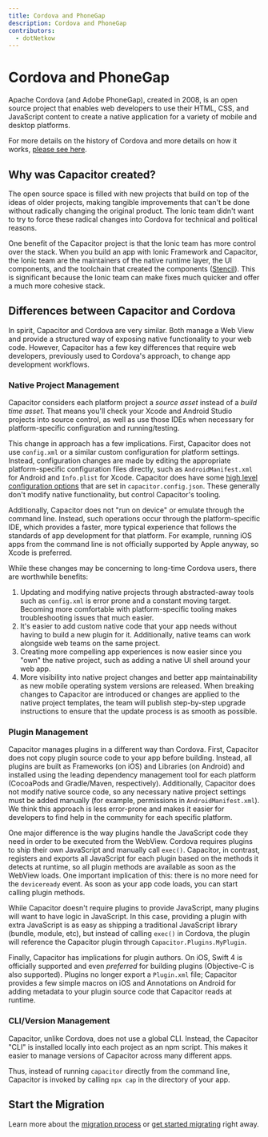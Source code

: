 ```yaml
---
title: Cordova and PhoneGap
description: Cordova and PhoneGap
contributors:
  - dotNetkow
---
```


# Cordova and PhoneGap

Apache Cordova (and Adobe PhoneGap), created in 2008, is an open source project that enables web developers to use their HTML, CSS, and JavaScript content to create a native application for a variety of mobile and desktop platforms. 

For more details on the history of Cordova and more details on how it works, [please see here](https://ionicframework.com/resources/articles/what-is-apache-cordova).

## Why was Capacitor created?

The open source space is filled with new projects that build on top of the ideas of older projects, making tangible improvements that can't be done without radically changing the original product. The Ionic team didn't want to try to force these radical changes into Cordova for technical and political reasons.

One benefit of the Capacitor project is that the Ionic team has more control over the stack. When you build an app with Ionic Framework and Capacitor, the Ionic team are the maintainers of the native runtime layer, the UI components, and the toolchain that created the components ([Stencil](https://stenciljs.com/)). This is significant because the Ionic team can make fixes much quicker and offer a much more cohesive stack.

## Differences between Capacitor and Cordova

In spirit, Capacitor and Cordova are very similar. Both manage a Web View and provide a structured way of exposing native functionality to your web code. However, Capacitor has a few key differences that require web developers, previously used to Cordova's approach, to change app development workflows.

### Native Project Management

Capacitor considers each platform project a _source asset_ instead of a _build time asset_. That means you'll check your Xcode and Android Studio projects into source control, as well as use those IDEs when necessary for platform-specific configuration and running/testing.

This change in approach has a few implications. First, Capacitor does not use `config.xml` or a similar custom configuration for platform settings. Instead, configuration changes are made by editing the appropriate platform-specific configuration files directly, such as `AndroidManifest.xml` for Android and `Info.plist` for Xcode. Capacitor does have some [high level configuration options](/docs/basics/configuring-your-app) that are set in `capacitor.config.json`. These generally don't modify native functionality, but control Capacitor's tooling.

Additionally, Capacitor does not "run on device" or emulate through the command line. Instead, such operations occur through the platform-specific IDE, which provides a faster, more typical experience that follows the standards of app development for that platform. For example, running iOS apps from the command line is not officially supported by Apple anyway, so Xcode is preferred.

While these changes may be concerning to long-time Cordova users, there are worthwhile benefits:

 1. Updating and modifying native projects through abstracted-away tools such as `config.xml` is error prone and a constant moving target. Becoming more comfortable with platform-specific tooling makes troubleshooting issues that much easier.
 2. It's easier to add custom native code that your app needs without having to build a new plugin for it. Additionally, native teams can work alongside web teams on the same project. 
 3. Creating more compelling app experiences is now easier since you "own" the native project, such as adding a native UI shell around your web app.
 4. More visibility into native project changes and better app maintainability as new mobile operating system versions are released. When breaking changes to Capacitor are introduced or changes are applied to the native project templates, the team will publish step-by-step upgrade instructions to ensure that the update process is as smooth as possible.

### Plugin Management

Capacitor manages plugins in a different way than Cordova. First, Capacitor does not copy plugin source code to your app before building. Instead, all plugins are built as Frameworks (on iOS) and Libraries (on Android) and installed using the leading dependency management tool for each platform (CocoaPods and Gradle/Maven, respectively). Additionally, Capacitor does not modify native source code, so any necessary native project settings must be added manually (for example, permissions in `AndroidManifest.xml`). We think this approach is less error-prone and makes it easier for developers to find help in the community for each specific platform.

One major difference is the way plugins handle the JavaScript code they need in order to be executed from the WebView. Cordova requires plugins to ship their own JavaScript and manually call `exec()`. Capacitor, in contrast, registers and exports all JavaScript for each plugin based on the methods it detects at runtime, so all plugin methods are available as soon as the WebView loads. One important implication of this: there is no more need for the `deviceready` event. As soon as your app code loads, you can start calling plugin methods.

While Capacitor doesn't require plugins to provide JavaScript, many plugins will want to have logic in JavaScript. In this case, providing a plugin with extra JavaScript is as easy as shipping a traditional JavaScript library (bundle, module, etc), but instead of calling `exec()` in Cordova, the plugin will reference the Capacitor plugin through `Capacitor.Plugins.MyPlugin`.

Finally, Capacitor has implications for plugin authors. On iOS, Swift 4 is officially supported and even _preferred_ for building plugins (Objective-C is also supported). Plugins no longer export a `Plugin.xml` file; Capacitor provides a few simple macros on iOS and Annotations on Android for adding metadata to your plugin source code that Capacitor reads at runtime.

### CLI/Version Management

Capacitor, unlike Cordova, does not use a global CLI. Instead, the Capacitor "CLI" is installed locally into each project as an npm script. This makes it easier to manage versions of Capacitor across many different apps.

Thus, instead of running `capacitor` directly from the command line, Capacitor is invoked by calling `npx cap` in the directory of your app.

## Start the Migration

Learn more about the [migration process](/docs/cordova/migration-strategy) or [get started migrating](/docs/cordova/migrating-from-cordova-to-capacitor) right away.
